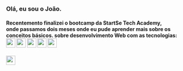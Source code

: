 ### Olá, eu sou o João.

<h4>Recentemento finalizei o bootcamp da StartSe Tech Academy, <br> onde passamos dois meses onde eu pude aprender mais sobre os conceitos básicos.  
sobre desenvolvimento Web com as tecnologias: <br>
  <img src="https://icons8.com/icon/EAUyKy3IwmqM/html-5--v2" width='25' heidth='25'/>
  <img src="https://img.icons8.com/color/344/css3.png" width='25' heidth='25'/>
  <img src="https://img.icons8.com/color/344/javascript--v1.png" width='25' heidth='25'/>
  <img src="https://img.icons8.com/color/72/nodejs.png" width='25' heidth='25'/>
    <img src="https://icons8.com/icon/4rwME4PQYt7w/sql" width='25' heidth='25'/>
  

  
<h4>

<img src="https://img.icons8.com/color/344/react-native.png" width='25' heidth='25'/>

 
  

